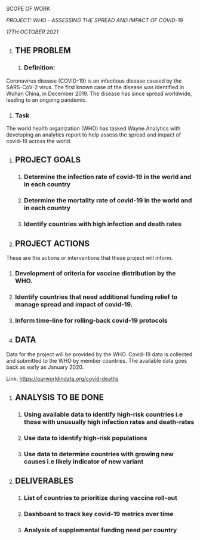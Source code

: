 ﻿SCOPE OF WORK

*PROJECT: WHO – ASSESSING THE SPREAD AND IMPACT OF COVID-19*

*17TH OCTOBER 2021*
1. ## THE PROBLEM
   1. ### Definition: 
Coronavirus disease (COVID-19) is an infectious disease caused by the SARS-CoV-2 virus. The first known case of the disease was identified in Wuhan China, in December 2019. The disease has since spread worldwide, leading to an ongoing pandemic.
1. ### Task
The world health organization (WHO) has tasked Wayne Analytics with developing an analytics report to help assess the spread and impact of covid-19 across the world.
1. ## PROJECT GOALS
   1. ### Determine the infection rate of covid-19 in the world and in each country
   1. ### Determine the mortality rate of covid-19 in the world and in each country
   1. ### Identify countries with high infection and death rates
1. ## PROJECT ACTIONS
These are the actions or interventions that these project will inform.
1. ### Development of criteria for vaccine distribution by the WHO.
1. ### Identify countries that need additional funding relief to manage spread and impact of covid-19.
1. ### Inform time-line for rolling-back covid-19 protocols 

1. ## DATA
Data for the project will be provided by the WHO. Covid-19 data is collected and submitted to the WHO by member countries. The available data goes back as early as January 2020. 

Link: <https://ourworldindata.org/covid-deaths>
1. ## ANALYSIS TO BE DONE
   1. ### Using available data to identify high-risk countries i.e those with unusually high infection rates and death-rates
   1. ### Use data to identify high-risk populations 
   1. ### Use data to determine countries with growing new causes i.e likely indicator of new variant

1. ## DELIVERABLES
   1. ### List of countries to prioritize during vaccine roll-out
   1. ### Dashboard to track key covid-19 metrics over time 
   1. ### Analysis of supplemental funding need per country
#
